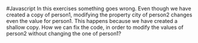#Javascript
In this exercises something goes wrong. Even though we have created a copy of person1, modifying the property city of person2 changes even the value for person1. This happens because we have created a shallow copy. How we can fix the code, in order to modify the values of person2 without changing the one of person1?